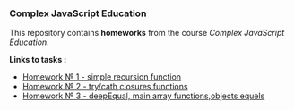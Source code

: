  ### Complex JavaScript Education 

This repository contains **homeworks** from the course *Complex JavaScript Education*.

**Links to tasks :**

+ [Homework № 1 - simple recursion function](homework_1/README.md)
+ [Homework № 2 - try/cath,closures functions](homework_2/README.md)
+ [Homework № 3 - deepEqual, main array functions,objects equels](homework_3/README.md)

